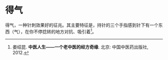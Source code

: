 # 得气

得气，一种针刺效果好的征兆。其主要特征是，持针的三个手指感到针下有一个东西（气），在你不停捻转的地方对抗、吸引着[^1]。

[^1]: 娄绍昆. **中医人生——一个老中医的经方奇缘**. 北京: 中国中医药出版社, 2012.
